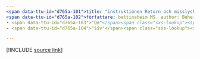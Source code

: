 ```yaml
---
<span data-ttu-id="d765a-101">title: "instruktionen Return och misslyckande i Q# " Description: Lär dig hur du använder satserna Return och Return i Q# för att avsluta en subrutin eller ett program.</span><span class="sxs-lookup"><span data-stu-id="d765a-101">title: "The return and fail statements in Q#" description: Learn about using the 'return' and 'fail' statements in Q# to end a subroutine or program.</span></span>
<span data-ttu-id="d765a-102">författare: bettinaheim MS. author: Beheim MS. Date: 10/07/2020 MS. topic: artikel-UID: Microsoft. Quantum. qsharp. returnsandtermination No-Loc:</span><span class="sxs-lookup"><span data-stu-id="d765a-102">author: bettinaheim ms.author: beheim ms.date: 10/07/2020 ms.topic: article uid: microsoft.quantum.qsharp.returnsandtermination no-loc:</span></span>
- <span data-ttu-id="d765a-103">"Q#"</span><span class="sxs-lookup"><span data-stu-id="d765a-103">"Q#"</span></span>
- <span data-ttu-id="d765a-104">"$$v"</span><span class="sxs-lookup"><span data-stu-id="d765a-104">"$$v"</span></span>

---
```


<!---
# Returns and termination in Q#
-->

[!INCLUDE [source link](~/includes/qsharp-language/Specifications/Language/2_Statements/ReturnsAndTermination.md)]

